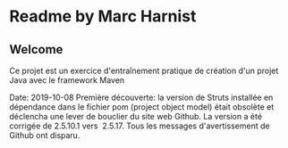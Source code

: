 # Readme by Marc Harnist
## Welcome
Ce projet est un exercice d'entraînement pratique de création d'un projet Java avec le framework Maven

Date: 2019-10-08
Première découverte: la version de Struts installée en dépendance dans le fichier pom (project object model) était obsolète et déclencha une lever de bouclier du site web Github.
La version a été corrigée de 2.5.10.1 vers  2.5.17.
Tous les messages d'avertissement de Github ont disparu.
